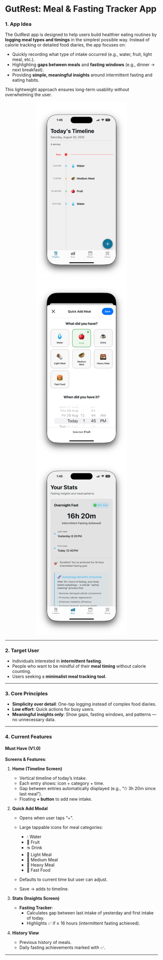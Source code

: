 # GutRest: Meal & Fasting Tracker App

### 1. **App Idea**

The GutRest app is designed to help users build healthier eating routines by **logging meal types and timings** in the simplest possible way.
Instead of calorie tracking or detailed food diaries, the app focuses on:

- Quickly recording what type of intake occurred (e.g., water, fruit, light meal, etc.).
- Highlighting **gaps between meals** and **fasting windows** (e.g., dinner → next breakfast).
- Providing **simple, meaningful insights** around intermittent fasting and eating habits.

This lightweight approach ensures long-term usability without overwhelming the user.

<p align="center">
    <img src="./gut-rest/assets/images/app-screenshots/1.png" alt="App Screenshot Main Screen" width="300">
    <img src="./gut-rest/assets/images/app-screenshots/2.png" alt="App Screenshot Main Screen" width="300">
    <img src="./gut-rest/assets/images/app-screenshots/3.png" alt="App Screenshot Main Screen" width="300">
</p>

---

### 2. **Target User**

- Individuals interested in **intermittent fasting**.
- People who want to be mindful of their **meal timing** without calorie counting.
- Users seeking a **minimalist meal tracking tool**.

---

### 3. **Core Principles**

- **Simplicity over detail**: One-tap logging instead of complex food diaries.
- **Low effort**: Quick actions for busy users.
- **Meaningful insights only**: Show gaps, fasting windows, and patterns — no unnecessary data.

---

### 4. **Current Features**

#### **Must Have (V1.0)**

**Screens & Features**:

1. **Home (Timeline Screen)**

   - Vertical timeline of today’s intake.
   - Each entry shows: icon + category + time.
   - Gap between entries automatically displayed (e.g., “⏱ 3h 20m since last meal”).
   - Floating **+ button** to add new intake.

2. **Quick Add Modal**

   - Opens when user taps “+”.
   - Large tappable icons for meal categories:

     - 💧 Water
     - 🍎 Fruit
     - ☕ Drink
     - 🌯 Light Meal
     - 🥙 Medium Meal
     - 🍱 Heavy Meal
     - 🍔 Fast Food

   - Defaults to current time but user can adjust.
   - Save → adds to timeline.

3. **Stats (Insights Screen)**

   - **Fasting Tracker**:
     - Calculates gap between last intake of yesterday and first intake of today.
     - Highlights ✅ if ≥ 16 hours (intermittent fasting achieved).

4. **History View**
   - Previous history of meals.
   - Daily fasting achievements marked with ✅.

---
